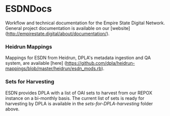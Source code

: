 # ESDNDocs
Workflow and technical documentation for the Empire State Digital Network. General project documentation is available on our [website] (http://empirestate.digital/about/documentation/).

### Heidrun Mappings
Mappings for ESDN from Heidrun, DPLA's metadata ingestion and QA system, are available [here] (https://github.com/dpla/heidrun-mappings/blob/master/heidrun/esdn_mods.rb).

### Sets for Harvesting
ESDN provides DPLA with a list of OAI sets to harvest from our REPOX instance on a bi-monthly basis. The current list of sets is ready for harvesting by DPLA is available in the *sets-for-DPLA-harvesting* folder above.
